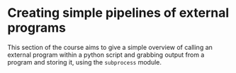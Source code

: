 # Creating simple pipelines of external programs

This section of the course aims to give a simple overview of calling an external program within a python script and grabbing output from a program and storing it, using the ```subprocess``` module.
 
 